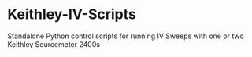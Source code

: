 # Keithley-IV-Scripts
Standalone Python control scripts for running IV Sweeps with one or two Keithley Sourcemeter 2400s
